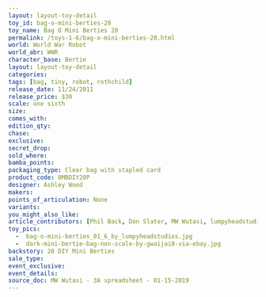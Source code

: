 ```yaml
---
layout: layout-toy-detail 
toy_id: bag-o-mini-berties-20
toy_name: Bag O Mini Berties 20
permalink: /toys-1-6/bag-o-mini-berties-20.html
world: World War Robot
world_abr: WWR
character_base: Bertie
layout: layout-toy-detail
categories: 
tags: [bag, tiny, robot, rothchild]
release_date: 11/24/2011
release_price: $30 
scale: one sixth
size: 
comes_with: 
edition_qty: 
chase: 
exclusive: 
secret_drop: 
sold_where: 
bamba_points: 
packaging_type: Clear bag with stapled card
product_code: 0MBDIY20P
designer: Ashley Wood
makers: 
points_of_articulation: None
variants: 
you_might_also_like: 
article_contributors: [Phil Back, Don Slater, MW Wutasi, lumpyheadstudios, gwaijai8]
toy_pics: 
  -  bag-o-mini-berties_01_6_by_lumpyheadstudios.jpg
  -  dark-mini-bertie-bag-non-scale-by-gwaijai8-via-ebay.jpg
backstory: 20 DIY Mini Berties
sale_type: 
event_exclusive: 
event_details: 
source_doc: MW Wutasi - 3A spreadsheet - 01-15-2019
---
```

